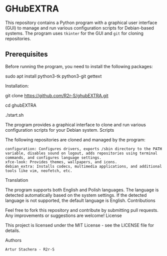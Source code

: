 # GHubEXTRA

This repository contains a Python program with a graphical user interface (GUI) to manage and run various configuration scripts for Debian-based systems. The program uses `tkinter` for the GUI and `git` for cloning repositories.

## Prerequisites

Before running the program, you need to install the following packages:


sudo apt install python3-tk python3-git gettext

Installation:

git clone https://github.com/R2r-S/ghubEXTRA.git

cd ghubEXTRA

./start.sh


The program provides a graphical interface to clone and run various configuration scripts for your Debian system.
Scripts

The following repositories are cloned and managed by the program:

    configuration: Configures drivers, exports /sbin directory to the PATH variable, disables sound on logout, adds repositories using terminal commands, and configures language settings.
    xfce-look: Provides themes, wallpapers, and icons.
    debian_extra: Installs codecs, multimedia applications, and additional tools like vim, neofetch, etc.

Translation

The program supports both English and Polish languages. The language is detected automatically based on the system settings. If the detected language is not supported, the default language is English.
Contributions

Feel free to fork this repository and contribute by submitting pull requests. Any improvements or suggestions are welcome!
License

This project is licensed under the MIT License - see the LICENSE file for details.


Authors

    Artur Stachera - R2r-S
